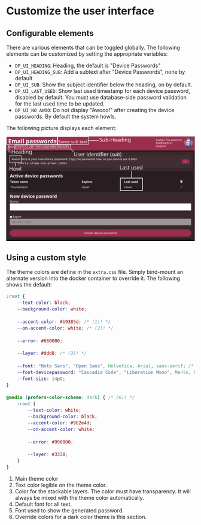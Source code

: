 # Customize the user interface

## Configurable elements

There are various elements that can be toggled globally. The following 
elements can be customized by setting the appropriate variables:

- `DP_UI_HEADING`: Heading, the default is "Device Passwords"
- `DP_UI_HEADING_SUB`: Add a subtext after "Device Passwords", none by default
- `DP_UI_SUB`: Show the subject identifier below the heading, on by default.
- `DP_UI_LAST_USED`: Show last used timestamp for each device password, disabled by default. You must use database-side password validation for the last used time to be updated.
- `DP_UI_NO_AWOO`: Do not display "Awooo!" after creating the device passwords. By default the system howls.

The following picture displays each element: 

![](../images/ui.svg)

## Using a custom style

The theme colors are define in the `extra.css` file.
Simply bind-mount an alternate version into the docker container to override it.
The following shows the default:

```css
:root {
    --text-color: black;
    --background-color: white;

    --accent-color: #b9385d; /* (1)! */
    --on-accent-color: white; /* (2)! */

    --error: #660000;

    --layer: #ddd8; /* (3)! */

    --font: "Noto Sans", "Open Sans", Helvetica, Arial, sans-serif; /* (4)! */
    --font-devicepassword: "Cascadia Code", "Liberation Mono", Menlo, Monaco, Consolas, monospace; /* (5)! */
    --font-size: 14pt;
}

@media (prefers-color-scheme: dark) { /* (6)! */
    :root {
        --text-color: white;
        --background-color: black;
        --accent-color: #9b2e4d;
        --on-accent-color: white;

        --error: #990000;

        --layer: #3338;
    }
}
```

1. Main theme color
2. Text color legible on the theme color.
3. Color for the stackable layers. The color must have transparency. It will always be mixed with the theme color automatically.
4. Default font for all text.
5. Font used to show the generated password.
6. Override colors for a dark color theme is this section.